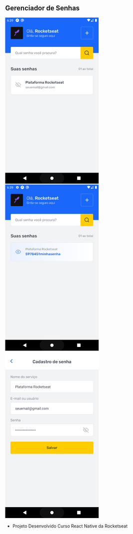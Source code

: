 ## Gerenciador de Senhas

<p align="left">
  <img width="300" height"150" src="assets/to_readme/tela_principal.png">
  <img width="300" height"150" src="assets/to_readme/tela_senha.png">
  <img width="300" height"150" src="assets/to_readme/tela_cadastro.png">
</p>

* Projeto Desenvolvido Curso React Native da Rocketseat

